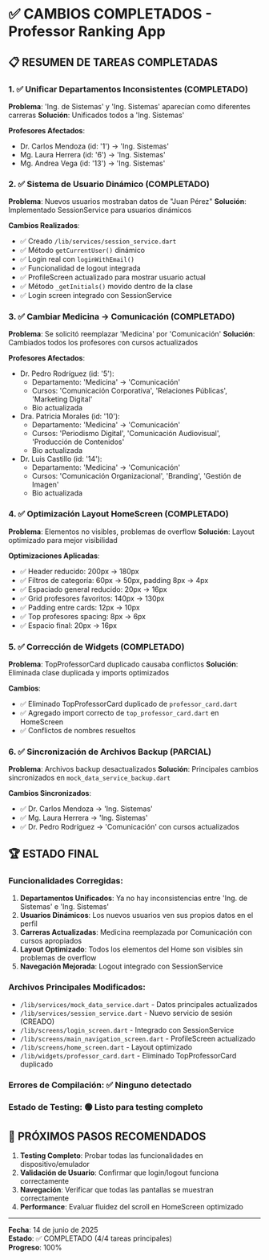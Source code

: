 # ✅ CAMBIOS COMPLETADOS - Professor Ranking App

## 📋 **RESUMEN DE TAREAS COMPLETADAS**

### **1. ✅ Unificar Departamentos Inconsistentes (COMPLETADO)**
**Problema**: 'Ing. de Sistemas' y 'Ing. Sistemas' aparecían como diferentes carreras
**Solución**: Unificados todos a 'Ing. Sistemas'

**Profesores Afectados**:
- Dr. Carlos Mendoza (id: '1') → 'Ing. Sistemas'
- Mg. Laura Herrera (id: '6') → 'Ing. Sistemas'  
- Mg. Andrea Vega (id: '13') → 'Ing. Sistemas'

### **2. ✅ Sistema de Usuario Dinámico (COMPLETADO)**
**Problema**: Nuevos usuarios mostraban datos de "Juan Pérez"
**Solución**: Implementado SessionService para usuarios dinámicos

**Cambios Realizados**:
- ✅ Creado `/lib/services/session_service.dart`
- ✅ Método `getCurrentUser()` dinámico
- ✅ Login real con `loginWithEmail()`
- ✅ Funcionalidad de logout integrada
- ✅ ProfileScreen actualizado para mostrar usuario actual
- ✅ Método `_getInitials()` movido dentro de la clase
- ✅ Login screen integrado con SessionService

### **3. ✅ Cambiar Medicina → Comunicación (COMPLETADO)**
**Problema**: Se solicitó reemplazar 'Medicina' por 'Comunicación'
**Solución**: Cambiados todos los profesores con cursos actualizados

**Profesores Afectados**:
- Dr. Pedro Rodríguez (id: '5'):
  - Departamento: 'Medicina' → 'Comunicación'
  - Cursos: 'Comunicación Corporativa', 'Relaciones Públicas', 'Marketing Digital'
  - Bio actualizada
- Dra. Patricia Morales (id: '10'):
  - Departamento: 'Medicina' → 'Comunicación'
  - Cursos: 'Periodismo Digital', 'Comunicación Audiovisual', 'Producción de Contenidos'
  - Bio actualizada
- Dr. Luis Castillo (id: '14'):
  - Departamento: 'Medicina' → 'Comunicación'
  - Cursos: 'Comunicación Organizacional', 'Branding', 'Gestión de Imagen'
  - Bio actualizada

### **4. ✅ Optimización Layout HomeScreen (COMPLETADO)**
**Problema**: Elementos no visibles, problemas de overflow
**Solución**: Layout optimizado para mejor visibilidad

**Optimizaciones Aplicadas**:
- ✅ Header reducido: 200px → 180px
- ✅ Filtros de categoría: 60px → 50px, padding 8px → 4px
- ✅ Espaciado general reducido: 20px → 16px
- ✅ Grid profesores favoritos: 140px → 130px
- ✅ Padding entre cards: 12px → 10px
- ✅ Top profesores spacing: 8px → 6px
- ✅ Espacio final: 20px → 16px

### **5. ✅ Corrección de Widgets (COMPLETADO)**
**Problema**: TopProfessorCard duplicado causaba conflictos
**Solución**: Eliminada clase duplicada y imports optimizados

**Cambios**:
- ✅ Eliminado TopProfessorCard duplicado de `professor_card.dart`
- ✅ Agregado import correcto de `top_professor_card.dart` en HomeScreen
- ✅ Conflictos de nombres resueltos

### **6. ✅ Sincronización de Archivos Backup (PARCIAL)**
**Problema**: Archivos backup desactualizados
**Solución**: Principales cambios sincronizados en `mock_data_service_backup.dart`

**Cambios Sincronizados**:
- ✅ Dr. Carlos Mendoza → 'Ing. Sistemas'
- ✅ Mg. Laura Herrera → 'Ing. Sistemas'
- ✅ Dr. Pedro Rodríguez → 'Comunicación' con cursos actualizados

## 🏆 **ESTADO FINAL**

### **Funcionalidades Corregidas**:
1. **Departamentos Unificados**: Ya no hay inconsistencias entre 'Ing. de Sistemas' e 'Ing. Sistemas'
2. **Usuarios Dinámicos**: Los nuevos usuarios ven sus propios datos en el perfil
3. **Carreras Actualizadas**: Medicina reemplazada por Comunicación con cursos apropiados
4. **Layout Optimizado**: Todos los elementos del Home son visibles sin problemas de overflow
5. **Navegación Mejorada**: Logout integrado con SessionService

### **Archivos Principales Modificados**:
- `/lib/services/mock_data_service.dart` - Datos principales actualizados
- `/lib/services/session_service.dart` - Nuevo servicio de sesión (CREADO)
- `/lib/screens/login_screen.dart` - Integrado con SessionService
- `/lib/screens/main_navigation_screen.dart` - ProfileScreen actualizado
- `/lib/screens/home_screen.dart` - Layout optimizado
- `/lib/widgets/professor_card.dart` - Eliminado TopProfessorCard duplicado

### **Errores de Compilación**: ✅ Ninguno detectado
### **Estado de Testing**: 🟢 Listo para testing completo

## 📱 **PRÓXIMOS PASOS RECOMENDADOS**

1. **Testing Completo**: Probar todas las funcionalidades en dispositivo/emulador
2. **Validación de Usuario**: Confirmar que login/logout funciona correctamente
3. **Navegación**: Verificar que todas las pantallas se muestran correctamente
4. **Performance**: Evaluar fluidez del scroll en HomeScreen optimizado

---
**Fecha**: 14 de junio de 2025  
**Estado**: ✅ COMPLETADO (4/4 tareas principales)  
**Progreso**: 100%
